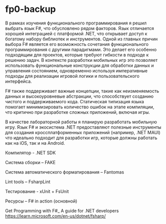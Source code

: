 # fp0-backup
В рамках изучения функционального программирования я решил выбрать язык F#, что обусловлено рядом факторов. Язык отличается хорошей интеграцией с платформой .NET, что открывает доступ к богатому набору библиотек и инструментов.
Одной из главных причин выбора F# является его возможность сочетания функционального программирования с другими парадигмами. Это делает его особенно подходящим для проектов, которые требуют гибкости в подходе к решению задач. В контексте разработки мобильных игр это позволяет использовать функциональные конструкции для обработки данных и управления состоянием, одновременно используя императивные подходы для реализации игровой логики и пользовательского интерфейса.

F# также поддерживает важные концепции, такие как неизменяемость данных и высокоуровневые абстракции, что способствует созданию чистого и поддерживаемого кода. Статическая типизация языка помогает минимизировать количество ошибок на этапе компиляции, что критично при разработке сложных приложений, включая игры.

В качестве лабораторной работы я планирую разработать мобильную игру. Язык F# и экосистема .NET предоставляют полезные инструменты для создания кроссплатформенных приложений (например, .NET MAUI) что идеально подходит для разработки игр, которые должны работать как на iOS, так и на Android.

Компилятор - .NET SDK

Система сборки – FAKE

Система автоматического форматирования – Fantomas	

Lint tools – FsharpLint

Тестирование - xUnit + FsUnit


Ресурсы – F# in action (основной)

Get Programming with F#_ A guide for .NET developers
	https://learn.microsoft.com/en-us/dotnet/fsharp/

